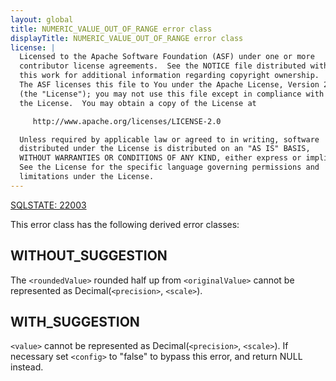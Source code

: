 ```yaml
---
layout: global
title: NUMERIC_VALUE_OUT_OF_RANGE error class
displayTitle: NUMERIC_VALUE_OUT_OF_RANGE error class
license: |
  Licensed to the Apache Software Foundation (ASF) under one or more
  contributor license agreements.  See the NOTICE file distributed with
  this work for additional information regarding copyright ownership.
  The ASF licenses this file to You under the Apache License, Version 2.0
  (the "License"); you may not use this file except in compliance with
  the License.  You may obtain a copy of the License at

     http://www.apache.org/licenses/LICENSE-2.0

  Unless required by applicable law or agreed to in writing, software
  distributed under the License is distributed on an "AS IS" BASIS,
  WITHOUT WARRANTIES OR CONDITIONS OF ANY KIND, either express or implied.
  See the License for the specific language governing permissions and
  limitations under the License.
---
```


<!--
  DO NOT EDIT THIS FILE.
  It was generated automatically by `org.apache.spark.SparkThrowableSuite`.
-->

[SQLSTATE: 22003](sql-error-conditions-sqlstates.html#class-22-data-exception)



This error class has the following derived error classes:

## WITHOUT_SUGGESTION

The `<roundedValue>` rounded half up from `<originalValue>` cannot be represented as Decimal(`<precision>`, `<scale>`).

## WITH_SUGGESTION

`<value>` cannot be represented as Decimal(`<precision>`, `<scale>`). If necessary set `<config>` to "false" to bypass this error, and return NULL instead.


